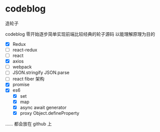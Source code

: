 # codeblog

造轮子

codeblog 零开始逐步简单实现前端比较经典的轮子源码 以能理解原理为目的

- [x] Redux
- [ ] react-redux
- [ ] react
- [x] axios
- [ ] webpack
- [ ] JSON.stringify JSON.parse
- [ ] react fiber 架构
- [x] promise
- [x] es6
  - [x] set
  - [x] map
  - [x] async await generator
  - [x] proxy Object.defineProperty

......
都会放在 github 上
